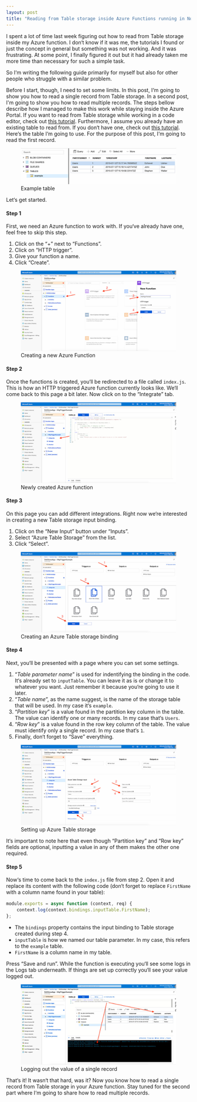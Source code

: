 ```yaml
---
layout: post
title: "Reading from Table storage inside Azure Functions running in Node.js (part 1)"
---
```


I spent a lot of time last week figuring out how to read from Table storage inside my Azure function. I don‘t know if it was me, the tutorials I found or just the concept in general but something was not working. And it was frustrating. At some point, I finally figured it out but it had already taken me more time than necessary for such a simple task.

So I‘m writing the following guide primarily for myself but also for other people who struggle with a similar problem.

Before I start, though, I need to set some limits. In this post, I‘m going to show you how to read a single record from Table storage. In a second post, I'm going to show you how to read multiple records. The steps bellow describe how I managed to make this work while staying inside the Azure Portal. If you want to read from Table storage while working in a code editor, check out [this tutorial](https://docs.microsoft.com/en-us/azure/cosmos-db/table-storage-how-to-use-nodejs). Furthermore, I assume you already have an existing table to read from. If you don‘t have one, check out [this tutorial](https://microsoft.github.io/AzureTipsAndTricks/blog/tip82.html). Here‘s the table I‘m going to use. For the purpose of this post, I‘m going to read the first record.

<figure>
  <img src="/assets/img/reading-from-table-storage-inside-azure-functions-running-in-nodejs/example-table.jpg" alt="Example table">
  <figcaption>Example table</figcaption>
</figure>

Let‘s get started.

#### Step 1

First, we need an Azure function to work with. If you‘ve already have one, feel free to skip this step.

1. Click on the “+” next to “Functions”.
2. Click on “HTTP trigger”.
3. Give your function a name.
4. Click “Create”.

<figure>
  <img src="/assets/img/reading-from-table-storage-inside-azure-functions-running-in-nodejs/creating-a-new-azure-function.jpg" alt="Creating a new Azure Function">
  <figcaption>Creating a new Azure Function</figcaption>
</figure>

#### Step 2

Once the functions is created, you‘ll be redirected to a file called `index.js`. This is how an HTTP triggered Azure function currently looks like. We‘ll come back to this page a bit later. Now click on to the “Integrate” tab.

<figure>
  <img src="/assets/img/reading-from-table-storage-inside-azure-functions-running-in-nodejs/default-azure-function-view.jpg" alt="Newly created Azure function">
  <figcaption>Newly created Azure function</figcaption>
</figure>

#### Step 3

On this page you can add different integrations. Right now we‘re interested in creating a new Table storage input binding.

1. Click on the “New Input” button under “Inputs”.
2. Select “Azure Table Storage” from the list.
3. Click “Select”.

<figure>
  <img src="/assets/img/reading-from-table-storage-inside-azure-functions-running-in-nodejs/select-storage-table-binding.jpg" alt="Creating an Azure Table storage binding">
  <figcaption>Creating an Azure Table storage binding</figcaption>
</figure>

#### Step 4

Next, you‘ll be presented with a page where you can set some settings.

1. “*Table parameter name*” is used for indentifying the binding in the code. It‘s already set to `inputTable`. You can leave it as is or change it to whatever you want. Just remember it because you‘re going to use it later.
2. “*Table name*”, as the name suggest, is the name of the storage table that will be used. In my case it‘s `example`.
3. “*Partition key*” is a value found in the partition key column in the table. The value can identify one or many records. In my case that‘s `Users`.
4. “*Row key*” is a value found in the row key column of the table. The value must identify only a single record. In my case that‘s `1`.
5. Finally, don‘t forget to “Save” everything.

<figure>
  <img src="/assets/img/reading-from-table-storage-inside-azure-functions-running-in-nodejs/setting-up-azure-storage.jpg" alt="Setting up Azure Table storage">
  <figcaption>Setting up Azure Table storage</figcaption>
</figure>

It‘s important to note here that even though “Partition key” and “Row key” fields are optional, inputting a value in any of them makes the other one required.

#### Step 5

Now‘s time to come back to the `index.js` file from step 2. Open it and replace its content with the following code (don‘t forget to replace `FirstName` with a column name found in your table):

```js
module.exports = async function (context, req) {
    context.log(context.bindings.inputTable.FirstName);
};
```

* The `bindings` property contains the input binding to Table storage created during step 4.
* `inputTable` is how we named our table parameter. In my case, this refers to the `example` table.
* `FirstName` is a column name in my table.

Press “Save and run”. While the function is executing you‘ll see some logs in the Logs tab underneath. If things are set up correctly you‘ll see your value logged out.

<figure>
  <img src="/assets/img/reading-from-table-storage-inside-azure-functions-running-in-nodejs/logging-out-the-value-of-a-single-entity.jpg" alt="Logging out the value of a single record">
  <figcaption>Logging out the value of a single record</figcaption>
</figure>

That‘s it! It wasn‘t that hard, was it? Now you know how to read a single record from Table storage in your Azure function. Stay tuned for the second part where I‘m going to share how to read multiple records.
